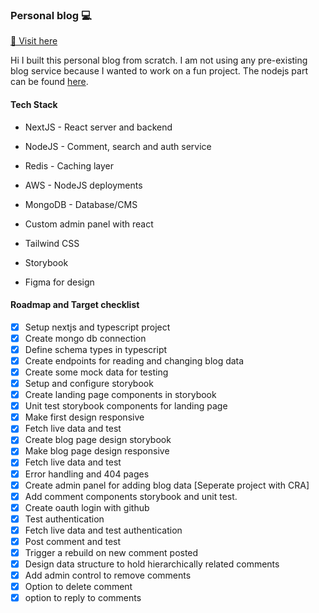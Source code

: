 ### Personal blog 💻

[🔗 Visit here](https://mohits.dev)

Hi I built this personal blog from scratch. I am not using any pre-existing blog service because I wanted to work on a fun project. The nodejs part can be found [here](https://github.com/mohit-s96/redis-search-service).

#### Tech Stack

- NextJS - React server and backend

- NodeJS - Comment, search and auth service

- Redis - Caching layer

- AWS - NodeJS deployments

- MongoDB - Database/CMS

- Custom admin panel with react

- Tailwind CSS

- Storybook

- Figma for design

#### Roadmap and Target checklist

- [x] Setup nextjs and typescript project
- [x] Create mongo db connection
- [x] Define schema types in typescript
- [x] Create endpoints for reading and changing blog data
- [x] Create some mock data for testing
- [x] Setup and configure storybook
- [x] Create landing page components in storybook
- [x] Unit test storybook components for landing page
- [x] Make first design responsive
- [x] Fetch live data and test
- [x] Create blog page design storybook
- [x] Make blog page design responsive
- [x] Fetch live data and test
- [x] Error handling and 404 pages
- [x] Create admin panel for adding blog data [Seperate project with CRA]
- [x] Add comment components storybook and unit test.
- [x] Create oauth login with github
- [x] Test authentication
- [x] Fetch live data and test authentication
- [x] Post comment and test
- [x] Trigger a rebuild on new comment posted
- [x] Design data structure to hold hierarchically related comments
- [x] Add admin control to remove comments
- [x] Option to delete comment
- [x] option to reply to comments
